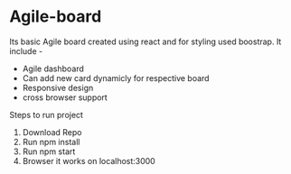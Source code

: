 # Agile-board

Its basic Agile board created using react and for styling used boostrap.
It include -

 - Agile dashboard
 - Can add new card dynamicly for respective board
 - Responsive design
 - cross browser support

 Steps to run project
 1. Download Repo
 2. Run npm install
 3. Run npm start 
 4. Browser it works on localhost:3000